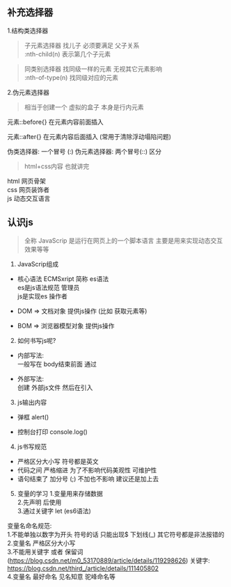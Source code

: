 ## 补充选择器  
1.结构类选择器   

>子元素选择器  找儿子   必须要满足 父子关系    
:nth-child(n)   表示第几个子元素   


>同类别选择器  找同级一样的元素  无视其它元素影响  
:nth-of-type(n)   找同级对应的元素   

2.伪元素选择器  
>相当于创建一个 虚拟的盒子   本身是行内元素   

元素::before{}  在元素内容前面插入  

元素::after{}  在元素内容后面插入   (常用于清除浮动塌陷问题)

伪类选择器: 一个冒号 (:)
伪元素选择器: 两个冒号(::)   区分 

>html+css内容 也就讲完   

html  网页骨架   
css   网页装饰者  
js   动态交互语言  

## 认识js  
>全称 JavaScrip  是运行在网页上的一个脚本语言   主要是用来实现动态交互效果等等  



1. JavaScrip组成   
- 核心语法   ECMSxript   简称  es语法   
  es是js语法规范    管理员  
  js是实现es        操作者  

- DOM => 文档对象     提供js操作  (比如 获取元素等)
 
- BOM => 浏览器模型对象     提供js操作


2. 如何书写js呢?
- 内部写法:  
一般写在 body结束前面  通过<script></script>

- 外部写法:  
创建  外部js文件    然后在引入  <script src=''></script> 


3. js输出内容  
- 弹框  alert()   

- 控制台打印  console.log()


4. js书写规范 
- 严格区分大小写   符号都是英文  
- 代码之间 严格缩进   为了不影响代码美观性 可维护性  
- 语句结束了 加分号 (;)   不加也不影响 建议还是加上去   


5. 变量的学习
1.变量用来存储数据   
2.先声明  后使用  
3.通过关键字  let (es6语法)

变量名命名规范:  
1.不能单独以数字为开头   符号的话 只能出现$ 下划线(_)   其它符号都是非法报错的  
2.变量名 严格区分大小写  
3.不能用关键字 或者 保留词 (https://blog.csdn.net/m0_53170889/article/details/119298626) 
关键字: https://blog.csdn.net/third_/article/details/111405802   
4.变量名  最好命名 见名知意  驼峰命名等  





